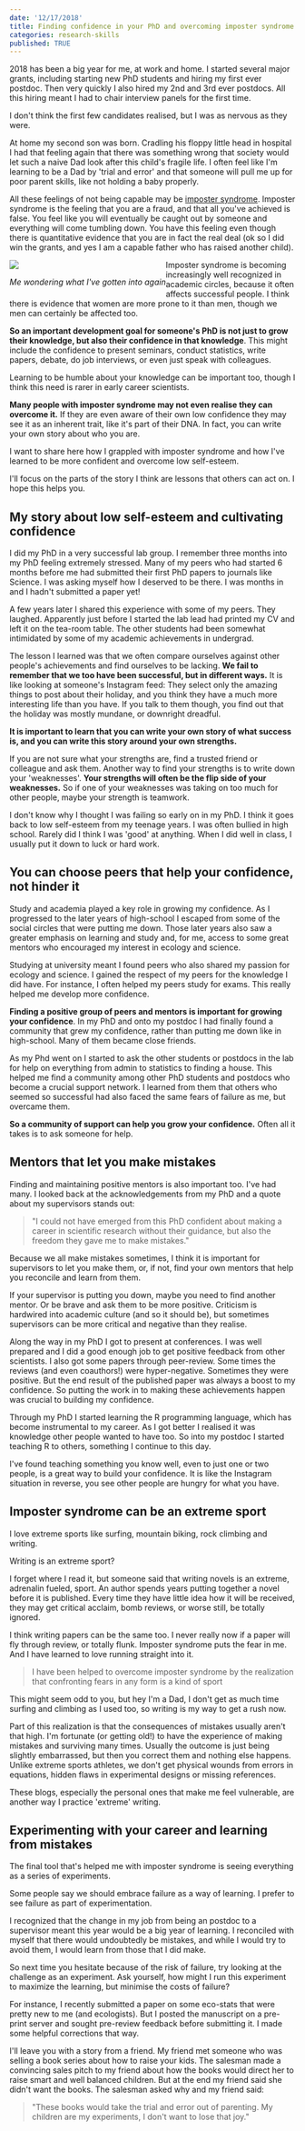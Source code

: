 ```yaml
---
date: '12/17/2018'
title: Finding confidence in your PhD and overcoming imposter syndrome
categories: research-skills
published: TRUE
---
```


2018 has been a big year for me, at work and home. I started several major grants, including starting new PhD students and hiring my first ever postdoc. Then very quickly I also hired my 2nd and 3rd ever postdocs. All this hiring meant I had to chair interview panels for the first time.

I don't think the first few candidates realised, but I was as nervous as they were.

At home my second son was born. Cradling his floppy little head in hospital I had that feeling again that there was something wrong that society would let such a naive Dad look after this child's fragile life. I often feel like I'm learning to be a Dad by 'trial and error' and that someone will pull me up for poor parent skills, like not holding a baby properly.

All these feelings of not being capable may be [imposter syndrome](https://impostersyndrome.com.au/index.php/what-is-it/). Imposter syndrome is the feeling that you are a fraud, and that all you've achieved is false. You feel like you will eventually be caught out by someone and everything will come tumbling down. You have this feeling even though there is quantitative evidence that you are in fact the real deal (ok so I did win the grants, and yes I am a capable father who has raised another child).

<div style="float:left;">
<img src="with-baby.jpeg">
<p><em>Me wondering what I've gotten into again</em></p>
</div>

Imposter syndrome is becoming increasingly well recognized in academic circles, because it often affects successful people. I think there is evidence that women are more prone to it than men, though we men can certainly be affected too.

**So an important development goal for someone's PhD is not just to grow their knowledge, but also their confidence in that knowledge**. This might include the confidence to present seminars, conduct statistics, write papers, debate, do job interviews, or even just speak with colleagues.

Learning to be humble about your knowledge can be important too, though I think this need is rarer in early career scientists.

**Many people with imposter syndrome may not even realise they can overcome it.** If they are even aware of their own low confidence they may see it as an inherent trait, like it's part of their DNA. In fact, you can write your own story about who you are.

I want to share here how I grappled with imposter syndrome and how I've learned to be more confident and overcome low self-esteem.

I'll focus on the parts of the story I think are lessons that others can act on. I hope this helps you.

## My story about low self-esteem and cultivating confidence  

I did my PhD in a very successful lab group. I remember three months into my PhD feeling extremely stressed. Many of my peers who had started 6 months before me had submitted their first PhD papers to journals like Science. I was asking myself how I deserved to be there. I was months in and I hadn't submitted a paper yet!  

A few years later I shared this experience with some of my peers. They laughed. Apparently just before I started the lab lead had printed my CV and left it on the tea-room table. The other students had been somewhat intimidated by some of my academic achievements in undergrad.  

The lesson I learned was that we often compare ourselves against other people's achievements and find ourselves to be lacking. **We fail to remember that we too have been successful, but in different ways.** It is like looking at someone's Instagram feed: They select only the amazing things to post about their holiday, and you think they have a much more interesting life than you have. If you talk to them though, you find out that the holiday was mostly mundane, or downright dreadful.

**It is important to learn that you can write your own story of what success is, and you can write this story around your own strengths.**

If you are not sure what your strengths are, find a trusted friend or colleague and ask them. Another way to find your strengths is to write down your 'weaknesses'. **Your strengths will often be the flip side of your weaknesses.** So if one of your weaknesses was taking on too much for other people, maybe your strength is teamwork.  

I don't know why I thought I was failing so early on in my PhD. I think it goes back to low self-esteem from my teenage years. I was often bullied in high school. Rarely did I think I was 'good' at anything. When I did well in class, I usually put it down to luck or hard work.  

## You can choose peers that help your confidence, not hinder it

Study and academia played a key role in growing my confidence. As I progressed to the later years of high-school I escaped from some of the social circles that were putting me down. Those later years also saw a greater emphasis on learning and study and, for me, access to some great mentors who encouraged my interest in ecology and science.

Studying at university meant I found peers who also shared my passion for ecology and science. I gained the respect of my peers for the knowledge I did have. For instance, I often helped my peers study for exams. This really helped me develop more confidence.

**Finding a positive group of peers and mentors is important for growing your confidence**. In my PhD and onto my postdoc I had finally found a community that grew my confidence, rather than putting me down like in high-school. Many of them became close friends.

As my Phd went on I started to ask the other students or postdocs in the lab for help on everything from admin to statistics to finding a house. This helped me find a community among other PhD students and postdocs who become a crucial support network. I learned from them that others who seemed so successful had also faced the same fears of failure as me, but overcame them.

**So a community of support can help you grow your confidence.** Often all it takes is to ask someone for help.  

## Mentors that let you make mistakes  

Finding and maintaining positive mentors is also important too. I've had many. I looked back at the acknowledgements from my PhD and a quote about my supervisors stands out:

> "I could not have emerged from this PhD confident about making a career in scientific research without their guidance, but also the freedom they gave me to make mistakes."

Because we all make mistakes sometimes, I think it is important for supervisors to let you make them, or, if not, find your own mentors that help you reconcile and learn from them.  

If your supervisor is putting you down, maybe you need to find another mentor. Or be brave and ask them to be more positive. Criticism is hardwired into academic culture (and so it should be), but sometimes supervisors can be more critical and negative than they realise.

Along the way in my PhD I got to present at conferences. I was well prepared and I did a good enough job to get positive feedback from other scientists. I also got some papers through peer-review. Some times the reviews (and even coauthors!) were hyper-negative. Sometimes they were positive. But the end result of the published paper was always a boost to my confidence. So putting the work in to making these achievements happen was crucial to building my confidence.  

Through my PhD I started learning the R programming language, which has become instrumental to my career. As I got better I realised it was knowledge other people wanted to have too. So into my postdoc I started teaching R to others, something I continue to this day.

I've found teaching something you know well, even to just one or two people, is a great way to build your confidence. It is like the Instagram situation in reverse, you see other people are hungry for what you have.

## Imposter syndrome can be an extreme sport  

I love extreme sports like surfing, mountain biking, rock climbing and writing.  

Writing is an extreme sport?

I forget where I read it, but someone said that writing novels is an extreme, adrenalin fueled, sport. An author spends years putting together a novel before it is published. Every time they have little idea how it will be received, they may get critical acclaim, bomb reviews, or worse still, be totally ignored.

I think writing papers can be the same too. I never really now if a paper will fly through review, or totally flunk.  Imposter syndrome puts the fear in me. And I have learned to love running straight into it.

> I have been helped to overcome imposter syndrome by the realization that confronting fears in any form is a kind of sport

This might seem odd to you, but hey I'm a Dad, I don't get as much time surfing and climbing as I used too, so writing is my way to get a rush now.

Part of this realization is that the consequences of mistakes usually aren't that high. I'm fortunate (or getting old!) to have the experience of making mistakes and surviving many times. Usually the outcome is just being slightly embarrassed, but then you correct them and nothing else happens. Unlike extreme sports athletes, we don't get physical wounds from errors in equations, hidden flaws in experimental designs or missing references.

These blogs, especially the personal ones that make me feel vulnerable, are another way I practice 'extreme' writing.  

## Experimenting with your career and learning from mistakes  

The final tool that's helped me with imposter syndrome is seeing everything as a series of experiments.

Some people say we should embrace failure as a way of learning. I prefer to see failure as part of experimentation.  

I recognized that the change in my job from being an postdoc to a supervisor meant this year would be a big year of learning. I reconciled with myself that there would undoubtedly be mistakes, and while I would try to avoid them, I would learn from those that I did make.

So next time you hesitate because of the risk of failure, try looking at the challenge as an experiment. Ask yourself, how might I run this experiment to maximize the learning, but minimise the costs of failure?  

For instance, I recently submitted a paper on some eco-stats that were pretty new to me (and ecologists). But I posted the manuscript on a pre-print server and sought pre-review feedback before submitting it. I made some helpful corrections that way.

I'll leave you with a story from a friend. My friend met someone who was selling a book series about how to raise your kids. The salesman made a convincing sales pitch to my friend about how the books would direct her to raise smart and well balanced children. But at the end my friend said she didn't want the books. The salesman asked why and my friend said:

> "These books would take the trial and error out of parenting. My children are my experiments, I don't want to lose that joy."  
